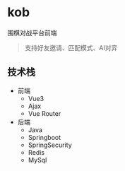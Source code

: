 # kob
围棋对战平台前端

> 支持好友邀请、匹配模式、AI对弈

## 技术栈

- 前端
    - Vue3
    - Ajax
    - Vue Router
- 后端
    - Java
    - Springboot
    - SpringSecurity
    - Redis
    - MySql

